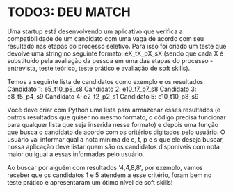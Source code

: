 # TODO3: DEU MATCH
Uma startup está desenvolvendo um aplicativo que verifica a compatibilidade de um candidato com uma vaga de acordo com seu resultado nas etapas do processo seletivo. Para isso foi criado um teste que devolve uma string no seguinte formato: eX_tX_pX_sX (sendo que cada X é substituído pela avaliação da pessoa em uma das etapas do processo - entrevista, teste teórico, teste prático e avaliação de soft skills).

Temos a seguinte lista de candidatos como exemplo e os resultados:
Candidato 1: e5_t10_p8_s8
Candidato 2: e10_t7_p7_s8
Candidato 3: e8_t5_p4_s9
Candidato 4: e2_t2_p2_s1
Candidato 5: e10_t10_p8_s9

Você deve criar com Python uma lista para armazenar esses resultados (e outros resultados que quiser no mesmo formato, o código precisa funcionar para qualquer lista que seja inserida nesse formato) e depois uma função que busca o candidato de acordo com os critérios digitados pelo usuário. O usuário vai informar qual a nota mínima de e, t, p e s que ele deseja buscar, nossa aplicação deve listar quem são os candidatos disponíveis com nota maior ou igual a essas informadas pelo usuário.

Ao buscar por alguém com resultados '4,4,8,8', por exemplo, vamos receber que os candidatos 1 e 5 atendem a esse critério, foram bem no teste prático e apresentaram um ótimo nível de soft skills!